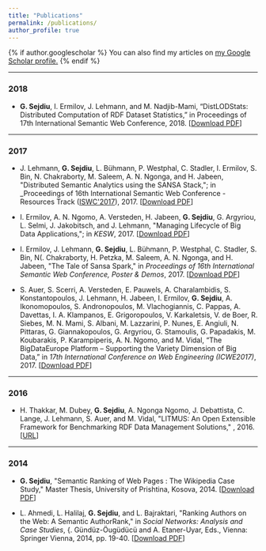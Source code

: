 ```yaml
---
title: "Publications"
permalink: /publications/
author_profile: true
---
```


{% if author.googlescholar %}
  You can also find my articles on <u><a href="{{author.googlescholar}}">my Google Scholar profile</a>.</u>
{% endif %}
<hr />

### 2018
*  **G. Sejdiu**, I. Ermilov, J. Lehmann, and M. Nadjib-Mami, “DistLODStats: Distributed Computation of RDF Dataset Statistics,” in Proceedings of 17th International Semantic Web Conference, 2018. [[Download PDF](http://jens-lehmann.org/files/2018/iswc_distlodstats.pdf)]
<hr>

### 2017
* J. Lehmann, **G. Sejdiu**, L. Bühmann, P. Westphal, C. Stadler, I. Ermilov, S. Bin, N. Chakraborty, M. Saleem, A. N. Ngonga, and H. Jabeen, "Distributed Semantic Analytics using the SANSA Stack,"; in _Proceedings of 16th International Semantic Web Conference - Resources Track ([ISWC'2017](https://iswc2017.semanticweb.org/)),  2017. [[Download PDF](http://jens-lehmann.org/files/2017/iswc_sansa.pdf)]

* I. Ermilov, A. N. Ngomo, A. Versteden, H. Jabeen, **G. Sejdiu**, G. Argyriou, L. Selmi, J. Jakobitsch, and J. Lehmann, "Managing Lifecycle of Big Data Applications,"; in _KESW_,  2017. [[Download PDF](https://svn.aksw.org/papers/2017/KESW_BDE_Workflow/public.pdf)]

 * I. Ermilov, J. Lehmann, **G. Sejdiu**, L. Bühmann, P. Westphal, C. Stadler, S. Bin, N(. Chakraborty, H. Petzka, M. Saleem, A. N. Ngonga, and H. Jabeen, "The Tale of Sansa Spark," in _Proceedings of 16th International Semantic Web Conference, Poster & Demos_,  2017. [[Download PDF](http://jens-lehmann.org/files/2017/iswc_pd_sansa.pdf)]

 * S. Auer, S. Scerri, A. Versteden, E. Pauwels, A. Charalambidis, S. Konstantopoulos, J. Lehmann, H. Jabeen, I. Ermilov, **G. Sejdiu**, A. Ikonomopoulos, S. Andronopoulos, M. Vlachogiannis, C. Pappas, A. Davettas, I. A. Klampanos, E. Grigoropoulos, V. Karkaletsis, V. de Boer, R. Siebes, M. N. Mami, S. Albani, M. Lazzarini, P. Nunes, E. Angiuli, N. Pittaras, G. Giannakopoulos, G. Argyriou, G. Stamoulis, G. Papadakis, M. Koubarakis, P. Karampiperis, A. N. Ngomo, and M. Vidal, &#8220;The BigDataEurope Platform &#8211; Supporting the Variety Dimension of Big Data,&#8221; in _17th International Conference on Web Engineering (ICWE2017)_,  2017. [[Download PDF](http://jens-lehmann.org/files/2017/icwe_bde.pdf)]
<hr>

### 2016
 * H. Thakkar, M. Dubey, **G. Sejdiu**, A. Ngonga Ngomo, J. Debattista, C. Lange, J. Lehmann, S. Auer, and M. Vidal, "LITMUS: An Open Extensible Framework for Benchmarking RDF Data Management Solutions," , 2016. [[URL](http://arxiv.org/pdf/1608.02800)]
<hr>

### 2014
 * **G. Sejdiu**, "Semantic Ranking of Web Pages : The Wikipedia Case Study," Master Thesis, University of Prishtina, Kosova, 2014. [[Download PDF](https://www.researchgate.net/profile/Gezim_Sejdiu/publication/264400068_Rangimi_semantik_i_ueb_faqeve_-_Wikipedia_si_nje_rast_studimi_Semantic_Ranking_of_Web_Pages_-_The_Wikipedia_Case_Study/links/569904a808aeeea98594506c/Rangimi-semantik-i-ueb-faqeve-Wikipedia-si-nje-rast-studimi-Semantic-Ranking-of-Web-Pages-The-Wikipedia-Case-Study.pdf?origin=publication_detail&amp;ev=pub_int_prw_xdl&amp;msrp=AA37FwBzmKERYXi1M2vhWudDort1uLpVM1OSeZjP0qQ0IpEmuvefoRBnX2gTOpctGw5NQ-WolOCmQ4CYW6PwSE9UP27VAGvrmWbzGO7X5ssHhngO5v4.lVzcwbIYCwbOaWUUPbOVaMXxWfjqqco8y7lPka6Sx7akCcIJgNaBUsRP9ybuqT0wg-ngpyu_fSPRrs63hkYjLJvJZvNDWR3fzZopSg.2puAeXufSna9VfnNYPTr3-L_fgans7XuC2YL1uo73vNE68nlRwKz0sc_RvUZusuNMkwxtSkJClAIrpmtZNrOeB7UtJ9-xaG5j8pqRQ.jB1XguS-PfblCV77SV_zZJK2kMl5WXGMPP-NgQs8X5x0efgfCk_urpyJJb-cnp7LHUlXEUiq_t5wSdDgb3j9lXd99NTG_tyV6LESEQ)]

 * L. Ahmedi, L. Halilaj, **G. Sejdiu**, and L. Bajraktari, "Ranking Authors on the Web: A Semantic AuthorRank," in _Social Networks: Analysis and Case Studies_, {. Gündüz-Öugüdücü and A. Etaner-Uyar, Eds., Vienna: Springer Vienna, 2014, pp. 19-40. [[Download PDF](http://luleahmedi.uni-pr.edu/docs/pubs/SemAuthorRank2014.pdf)]
